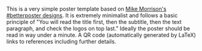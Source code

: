 This is a very simple poster template based on [Mike Morrison's #betterposter designs](https://www.youtube.com/@MikeMorrisonPhD). It is extremely minimalist and follows a basic principle of "You will read the title first, then the subtitle, then the text paragraph, and check the logos on top last." Ideally the poster should be read in way under a minute. A QR code (automatically generated by LaTeX) links to references including further details.
